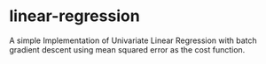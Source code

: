 # linear-regression

A simple Implementation of Univariate Linear Regression with batch gradient descent using mean squared error as the cost function.

